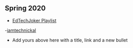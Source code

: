 ## Spring 2020

- [EdTechJoker Playlist](https://www.youtube.com/playlist?list=PLJQupiji7J5e8t_dL8T1iVq-bMPElKTI2)
















-[iamtechnickal](https://www.youtube.com/channel/UC6RP4G09Yrz32WXy9uNRdrA)
- Add yours above here with a title, link and a new bullet
